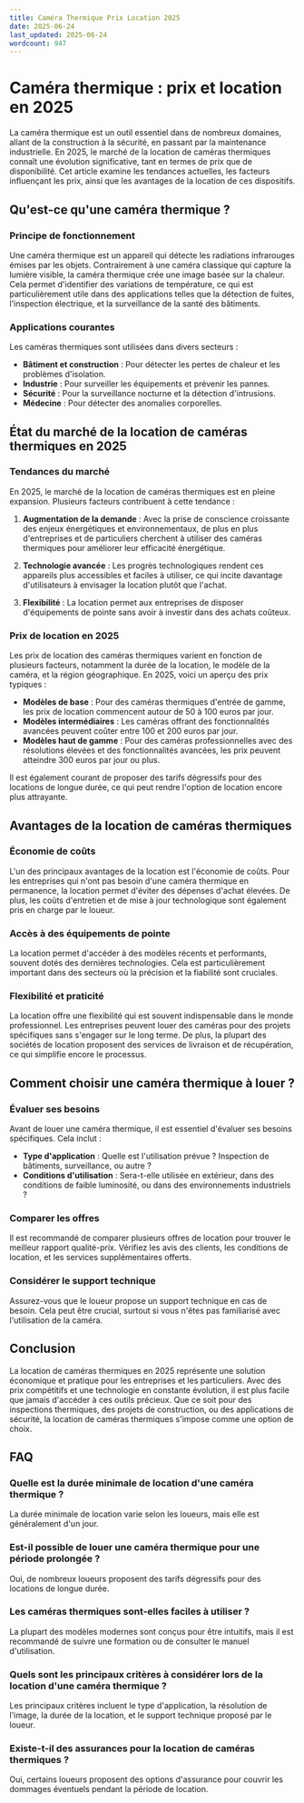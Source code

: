```yaml
---
title: Caméra Thermique Prix Location 2025
date: 2025-06-24
last_updated: 2025-06-24
wordcount: 947
---
```


# Caméra thermique : prix et location en 2025

La caméra thermique est un outil essentiel dans de nombreux domaines, allant de la construction à la sécurité, en passant par la maintenance industrielle. En 2025, le marché de la location de caméras thermiques connaît une évolution significative, tant en termes de prix que de disponibilité. Cet article examine les tendances actuelles, les facteurs influençant les prix, ainsi que les avantages de la location de ces dispositifs.

## Qu'est-ce qu'une caméra thermique ?

### Principe de fonctionnement

Une caméra thermique est un appareil qui détecte les radiations infrarouges émises par les objets. Contrairement à une caméra classique qui capture la lumière visible, la caméra thermique crée une image basée sur la chaleur. Cela permet d'identifier des variations de température, ce qui est particulièrement utile dans des applications telles que la détection de fuites, l'inspection électrique, et la surveillance de la santé des bâtiments.

### Applications courantes

Les caméras thermiques sont utilisées dans divers secteurs :

- **Bâtiment et construction** : Pour détecter les pertes de chaleur et les problèmes d'isolation.
- **Industrie** : Pour surveiller les équipements et prévenir les pannes.
- **Sécurité** : Pour la surveillance nocturne et la détection d'intrusions.
- **Médecine** : Pour détecter des anomalies corporelles.

## État du marché de la location de caméras thermiques en 2025

### Tendances du marché

En 2025, le marché de la location de caméras thermiques est en pleine expansion. Plusieurs facteurs contribuent à cette tendance :

1. **Augmentation de la demande** : Avec la prise de conscience croissante des enjeux énergétiques et environnementaux, de plus en plus d'entreprises et de particuliers cherchent à utiliser des caméras thermiques pour améliorer leur efficacité énergétique.
   
2. **Technologie avancée** : Les progrès technologiques rendent ces appareils plus accessibles et faciles à utiliser, ce qui incite davantage d'utilisateurs à envisager la location plutôt que l'achat.

3. **Flexibilité** : La location permet aux entreprises de disposer d'équipements de pointe sans avoir à investir dans des achats coûteux.

### Prix de location en 2025

Les prix de location des caméras thermiques varient en fonction de plusieurs facteurs, notamment la durée de la location, le modèle de la caméra, et la région géographique. En 2025, voici un aperçu des prix typiques :

- **Modèles de base** : Pour des caméras thermiques d'entrée de gamme, les prix de location commencent autour de 50 à 100 euros par jour.
- **Modèles intermédiaires** : Les caméras offrant des fonctionnalités avancées peuvent coûter entre 100 et 200 euros par jour.
- **Modèles haut de gamme** : Pour des caméras professionnelles avec des résolutions élevées et des fonctionnalités avancées, les prix peuvent atteindre 300 euros par jour ou plus.

Il est également courant de proposer des tarifs dégressifs pour des locations de longue durée, ce qui peut rendre l'option de location encore plus attrayante.

## Avantages de la location de caméras thermiques

### Économie de coûts

L'un des principaux avantages de la location est l'économie de coûts. Pour les entreprises qui n'ont pas besoin d'une caméra thermique en permanence, la location permet d'éviter des dépenses d'achat élevées. De plus, les coûts d'entretien et de mise à jour technologique sont également pris en charge par le loueur.

### Accès à des équipements de pointe

La location permet d'accéder à des modèles récents et performants, souvent dotés des dernières technologies. Cela est particulièrement important dans des secteurs où la précision et la fiabilité sont cruciales.

### Flexibilité et praticité

La location offre une flexibilité qui est souvent indispensable dans le monde professionnel. Les entreprises peuvent louer des caméras pour des projets spécifiques sans s'engager sur le long terme. De plus, la plupart des sociétés de location proposent des services de livraison et de récupération, ce qui simplifie encore le processus.

## Comment choisir une caméra thermique à louer ?

### Évaluer ses besoins

Avant de louer une caméra thermique, il est essentiel d'évaluer ses besoins spécifiques. Cela inclut :

- **Type d'application** : Quelle est l'utilisation prévue ? Inspection de bâtiments, surveillance, ou autre ?
- **Conditions d'utilisation** : Sera-t-elle utilisée en extérieur, dans des conditions de faible luminosité, ou dans des environnements industriels ?

### Comparer les offres

Il est recommandé de comparer plusieurs offres de location pour trouver le meilleur rapport qualité-prix. Vérifiez les avis des clients, les conditions de location, et les services supplémentaires offerts.

### Considérer le support technique

Assurez-vous que le loueur propose un support technique en cas de besoin. Cela peut être crucial, surtout si vous n'êtes pas familiarisé avec l'utilisation de la caméra.

## Conclusion

La location de caméras thermiques en 2025 représente une solution économique et pratique pour les entreprises et les particuliers. Avec des prix compétitifs et une technologie en constante évolution, il est plus facile que jamais d'accéder à ces outils précieux. Que ce soit pour des inspections thermiques, des projets de construction, ou des applications de sécurité, la location de caméras thermiques s'impose comme une option de choix.

## FAQ

### Quelle est la durée minimale de location d'une caméra thermique ?

La durée minimale de location varie selon les loueurs, mais elle est généralement d'un jour.

### Est-il possible de louer une caméra thermique pour une période prolongée ?

Oui, de nombreux loueurs proposent des tarifs dégressifs pour des locations de longue durée.

### Les caméras thermiques sont-elles faciles à utiliser ?

La plupart des modèles modernes sont conçus pour être intuitifs, mais il est recommandé de suivre une formation ou de consulter le manuel d'utilisation.

### Quels sont les principaux critères à considérer lors de la location d'une caméra thermique ?

Les principaux critères incluent le type d'application, la résolution de l'image, la durée de la location, et le support technique proposé par le loueur.

### Existe-t-il des assurances pour la location de caméras thermiques ?

Oui, certains loueurs proposent des options d'assurance pour couvrir les dommages éventuels pendant la période de location.